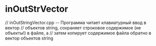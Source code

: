 # inOutStrVector
// inOutStringVector.cpp -- Программа читает клавиатурный ввод в вектор // объектов string, сохраняет строковое содержимое (не объекты!) в файле, а // затем копирует содержимое файла обратно в вектор объектов string
